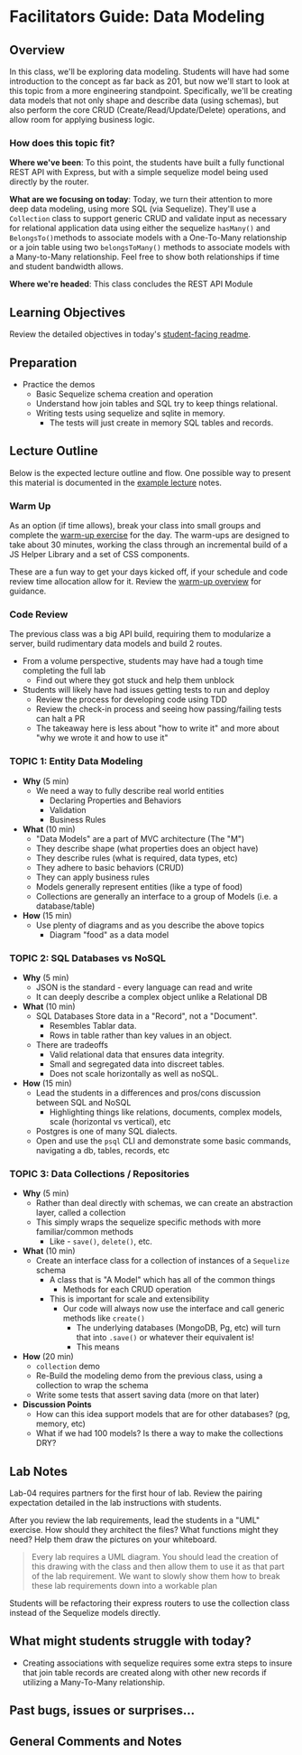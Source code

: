 # Facilitators Guide: Data Modeling

## Overview

In this class, we'll be exploring data modeling. Students will have had some introduction to the concept as far back as 201, but now we'll start to look at this topic from a more engineering standpoint. Specifically, we'll be creating data models that not only shape and describe data (using schemas), but also perform the core CRUD (Create/Read/Update/Delete) operations, and allow room for applying business logic.

### How does this topic fit?

**Where we've been**:
To this point, the students have built a fully functional REST API with Express, but with a simple sequelize model being used directly by the router.

**What are we focusing on today**:
Today, we turn their attention to more deep data modeling, using more SQL (via Sequelize). They'll use a `Collection` class to support generic CRUD and validate input as necessary for relational application data using either the sequelize `hasMany()` and `BelongsTo()`methods to associate models with a One-To-Many relationship or a join table using two `belongsToMany()` methods to associate models with a Many-to-Many relationship.  Feel free to show both relationships if time and student bandwidth allows.

**Where we're headed**:
This class concludes the REST API Module

## Learning Objectives

Review the detailed objectives in today's [student-facing readme](../README.md).

## Preparation

- Practice the demos
  - Basic Sequelize schema creation and operation
  - Understand how join tables and SQL try to keep things relational.
  - Writing tests using sequelize and sqlite in memory.
    - The tests will just create in memory SQL tables and records.

## Lecture Outline

Below is the expected lecture outline and flow. One possible way to present this material is documented in the [example lecture](./LECTURE-EXAMPLE.md) notes.

### Warm Up

As an option (if time allows), break your class into small groups and complete the [warm-up exercise](../warm-up/README.md) for the day. The warm-ups are designed to take about 30 minutes, working the class through an incremental build of a JS Helper Library and a set of CSS components.

These are a fun way to get your days kicked off, if your schedule and code review time allocation allow for it. Review the [warm-up overview](../../warm-ups/README.md) for guidance.

### Code Review

The previous class was a big API build, requiring them to modularize a server, build rudimentary data models and build 2 routes.

- From a volume perspective, students may have had a tough time completing the full lab
  - Find out where they got stuck and help them unblock
- Students will likely have had issues getting tests to run and deploy
  - Review the process for developing code using TDD
  - Review the check-in process and seeing how passing/failing tests can halt a PR
  - The takeaway here is less about "how to write it" and more about "why we wrote it and how to use it"

### TOPIC 1: Entity Data Modeling

- **Why** (5 min)
  - We need a way to fully describe real world entities
    - Declaring Properties and Behaviors
    - Validation
    - Business Rules
- **What** (10 min)
  - "Data Models" are a part of MVC architecture (The "M")
  - They describe shape (what properties does an object have)
  - They describe rules (what is required, data types, etc)
  - They adhere to basic behaviors (CRUD)
  - They can apply business rules
  - Models generally represent entities (like a type of food)
  - Collections are generally an interface to a group of Models (i.e. a database/table)
- **How** (15 min)
  - Use plenty of diagrams and as you describe the above topics
    - Diagram "food" as a data model

### TOPIC 2: SQL Databases vs NoSQL

- **Why** (5 min)
  - JSON is the standard - every language can read and write
  - It can deeply describe a complex object unlike a Relational DB
- **What** (10 min)
  - SQL Databases Store data in a "Record", not a "Document".
    - Resembles Tablar data.
    - Rows in table rather than key values in an object.
  - There are tradeoffs
    - Valid relational data that ensures data integrity.
    - Small and segregated data into discreet tables.
    - Does not scale horizontally as well as noSQL.
- **How** (15 min)
  - Lead the students in a differences and pros/cons discussion between SQL and NoSQL
    - Highlighting things like relations, documents, complex models, scale (horizontal vs vertical), etc
  - Postgres is one of many SQL dialects.
  - Open and use the `psql` CLI and demonstrate some basic commands, navigating a db, tables, records, etc

### TOPIC 3: Data Collections / Repositories

- **Why** (5 min)
  - Rather than deal directly with schemas, we can create an abstraction layer, called a collection
  - This simply wraps the sequelize specific methods with more familiar/common methods
    - Like - `save()`, `delete()`, etc.
- **What** (10 min)
  - Create an interface class for a collection of instances of a `Sequelize` schema
    - A class that is "A Model" which has all of the common things
      - Methods for each CRUD operation
    - This is important for scale and extensibility
      - Our code will always now use the interface and call generic methods like `create()`
        - The underlying databases (MongoDB, Pg, etc) will turn that into `.save()` or whatever their equivalent is!
        - This means
- **How** (20 min)
  - `collection` demo
  - Re-Build the modeling demo from the previous class, using a collection to wrap the schema
  - Write some tests that assert saving data (more on that later)
- **Discussion Points**
  - How can this idea support models that are for other databases? (pg, memory, etc)
  - What if we had 100 models? Is there a way to make the collections DRY?

## Lab Notes

Lab-04 requires partners for the first hour of lab.  Review the pairing expectation detailed in the lab instructions with students.  

After you review the lab requirements, lead the students in a "UML" exercise. How should they architect the files? What functions might they need? Help them draw the pictures on your whiteboard.

> Every lab requires a UML diagram. You should lead the creation of this drawing with the class and then allow them to use it as that part of the lab requirement. We want to slowly show them how to break these lab requirements down into a workable plan

Students will be refactoring their express routers to use the collection class instead of the Sequelize models directly.

## What might students struggle with today?

- Creating associations with sequelize requires some extra steps to insure that join table records are created along with other new records if utilizing a Many-To-Many relationship.

## Past bugs, issues or surprises...

## General Comments and Notes
